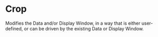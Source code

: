# Crop

Modifies the Data and/or Display Window, in a way that is
either user-defined, or can be driven by the existing Data
or Display Window.

